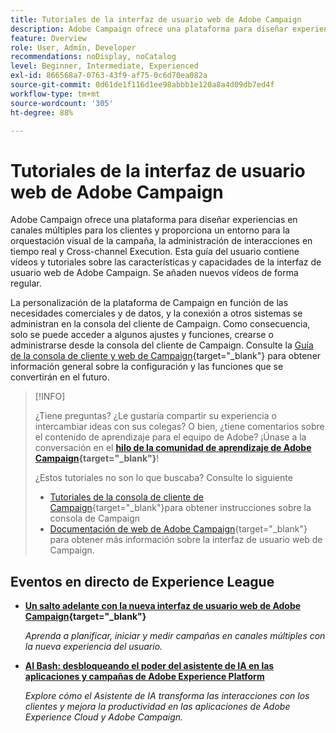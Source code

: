 ```yaml
---
title: Tutoriales de la interfaz de usuario web de Adobe Campaign
description: Adobe Campaign ofrece una plataforma para diseñar experiencias en canales múltiples para los clientes y proporciona un entorno para la orquestación visual de la campaña, la administración de interacciones en tiempo real y Cross-channel Execution. Esta guía del usuario contiene vídeos y tutoriales sobre las numerosas funciones y funcionalidades de la Interfaz de Usuario de Adobe Campaign Web.
feature: Overview
role: User, Admin, Developer
recommendations: noDisplay, noCatalog
level: Beginner, Intermediate, Experienced
exl-id: 866568a7-0763-43f9-af75-0c6d70ea082a
source-git-commit: 0d61de1f116d1ee98abbb1e120a8a4d09db7ed4f
workflow-type: tm+mt
source-wordcount: '305'
ht-degree: 88%

---
```


# Tutoriales de la interfaz de usuario web de Adobe Campaign

Adobe Campaign ofrece una plataforma para diseñar experiencias en canales múltiples para los clientes y proporciona un entorno para la orquestación visual de la campaña, la administración de interacciones en tiempo real y Cross-channel Execution. Esta guía del usuario contiene vídeos y tutoriales sobre las características y capacidades de la interfaz de usuario web de Adobe Campaign. Se añaden nuevos vídeos de forma regular.

La personalización de la plataforma de Campaign en función de las necesidades comerciales y de datos, y la conexión a otros sistemas se administran en la consola del cliente de Campaign. Como consecuencia, solo se puede acceder a algunos ajustes y funciones, crearse o administrarse desde la consola del cliente de Campaign. Consulte la [Guía de la consola de cliente y web de Campaign](https://experienceleague.adobe.com/docs/campaign-web/v8/start/capability-matrix.html?lang=es){target="_blank"} para obtener información general sobre la configuración y las funciones que se convertirán en el futuro.

>[!INFO]
> 
> ¿Tiene preguntas? ¿Le gustaría compartir su experiencia o intercambiar ideas con sus colegas? O bien, ¿tiene comentarios sobre el contenido de aprendizaje para el equipo de Adobe? ¡Únase a la conversación en el **[hilo de la comunidad de aprendizaje de Adobe Campaign](https://experienceleaguecommunities.adobe.com:443/t5/adobe-campaign-classic/join-the-discussion-on-adobe-campaign-learning/td-p/419096){target="_blank"}**!
>
>
> ¿Estos tutoriales no son lo que buscaba?
> Consulte lo siguiente
> * [Tutoriales de la consola de cliente de Campaign](https://experienceleague.adobe.com/docs/campaign-learn/tutorials/overview.html?lang=es){target="_blank"}para obtener instrucciones sobre la consola de Campaign
> * [Documentación de web de Adobe Campaign](https://experienceleague.adobe.com/docs/campaign-web/v8/campaign-web-home.html?lang=es){target="_blank"} para obtener más información sobre la interfaz de usuario web de Campaign.

<div id="recs-overview-body-1"></div>
<div id="recs-overview-body-2"></div>
<div id="recs-overview-body-3"></div>
<div id="recs-overview-body-4"></div>
<div id="recs-overview-body-5"></div>
<div id="recs-overview-body-6"></div>

<div id="staff-picks-section">
</div>

## Eventos en directo de Experience League

* **[Un salto adelante con la nueva interfaz de usuario web de Adobe Campaign](https://experienceleague.adobe.com/docs/events/experience-league-live-recordings/episodes/exl-live-episode-02-29-24.html?lang=es){target="_blank"}**

  *Aprenda a planificar, iniciar y medir campañas en canales múltiples con la nueva experiencia del usuario.*

* **[AI Bash: desbloqueando el poder del asistente de IA en las aplicaciones y campañas de Adobe Experience Platform](https://experienceleague.adobe.com/en/docs/events/experience-league-live-recordings/episodes/exl-live-episode-09-26-24)**

  *Explore cómo el Asistente de IA transforma las interacciones con los clientes y mejora la productividad en las aplicaciones de Adobe Experience Cloud y Adobe Campaign.*

